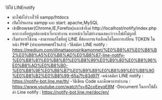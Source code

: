 วิธีใช้ LINEnotify 

- นำไฟล์ไปวางไว้ที่ xampp/htdocs
- เปิดโปรแกรม xampp และ start: apache,MySQL
- เข้าBrowser(Chrome,IE,Forefox)และเข้าลิ้งค์ http://localhost/notify/index.php หากวางที่อยู่ถูกต้องหน้าเว็บจะทำงาน หากหน้าเว็บไม่ทำงานแสดงว่าวางไฟล์ไม่ถูกที่
- เริ่มทำการใช้งาน
-สามารถแก้ไขที่อยู่ LINE ที่ต้องการแจ้งเตือนได้โดยการเปลี่ยน TOKEN ในหน้า PHP (ทำcommentไว้แล้ว)
-วิธีสมัคร LINE notify : https://medium.com/@nattaponsirikamonnet/%E0%B8%A1%E0%B8%B2%E0%B8%A5%E0%B8%AD%E0%B8%87-line-notify-%E0%B8%81%E0%B8%B1%E0%B8%99%E0%B9%80%E0%B8%96%E0%B8%AD%E0%B8%B0-%E0%B8%9E%E0%B8%B7%E0%B9%89%E0%B8%99%E0%B8%90%E0%B8%B2%E0%B8%99-65a7fc83d97f
-หน้าสมัคร LINE notify : https://notify-bot.line.me/th/
-วิธีเขียน Code และศึกษาการทำงาน : https://www.youtube.com/watch?v=62coEeyqE8M
-Document ในการใช้ตั้งค่า Line notify : https://notify-bot.line.me/doc/en/
